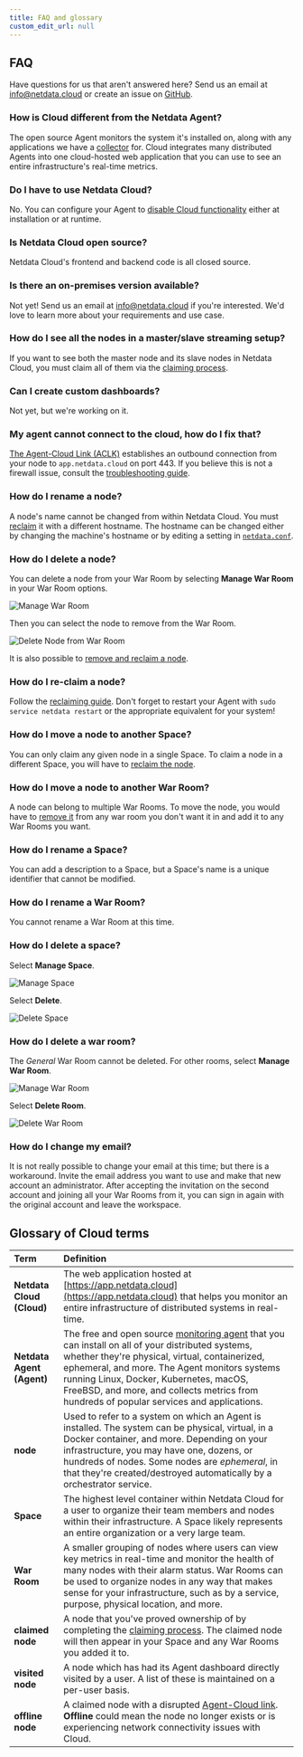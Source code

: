 ```yaml
---
title: FAQ and glossary
custom_edit_url: null
---
```


## FAQ

Have questions for us that aren't answered here? Send us an email at [info@netdata.cloud](mailto:info@netdata.cloud) or
create an issue on [GitHub](https://github.com/netdata/netdata/issues/new/choose).

### How is Cloud different from the Netdata Agent?

The open source Agent monitors the system it's installed on, along with any applications we have a
[collector](/docs/agent/collectors) for. Cloud integrates many distributed Agents into one cloud-hosted web application
that you can use to see an entire infrastructure's real-time metrics.

### Do I have to use Netdata Cloud?

No. You can configure your Agent to [disable Cloud functionality](/docs/agent/aclk#disable-the-aclk) either at
installation or at runtime.

### Is Netdata Cloud open source?

Netdata Cloud's frontend and backend code is all closed source.

### Is there an on-premises version available?

Not yet! Send us an email at [info@netdata.cloud](mailto:info@netdata.cloud) if you're interested. We'd love to learn
more about your requirements and use case.

### How do I see all the nodes in a master/slave streaming setup?

If you want to see both the master node and its slave nodes in Netdata Cloud, you must claim all of them via the
[claiming process](/docs/cloud/get-started#claim-a-node).

### Can I create custom dashboards?

Not yet, but we're working on it.

### My agent cannot connect to the cloud, how do I fix that?

[The Agent-Cloud Link (ACLK)](/docs/agent/aclk) establishes an outbound connection from your node to `app.netdata.cloud`
on port 443. If you believe this is not a firewall issue, consult the [troubleshooting
guide](/docs/agent/claim/#troubleshooting).

### How do I rename a node?

A node's name cannot be changed from within Netdata Cloud. You must [reclaim](#how-do-i-re-claim-a-node?) it with a
different hostname. The hostname can be changed either by changing the machine's hostname or by editing a setting in
[`netdata.conf`](/docs/agent/step-by-step/step-04#edit-your-netdataconf-file).

### How do I delete a node?

You can delete a node from your War Room by selecting **Manage War Room** in your War Room options.

![Manage War Room](/img/docs/cloud/manage-war-room.png)

Then you can select the node to remove from the War Room.

![Delete Node from War Room](/img/docs/cloud/remove-node-from-war-room.png)

It is also possible to [remove and reclaim a node](/docs/agent/claim/#remove-and-reclaim-a-node).

### How do I re-claim a node?

Follow the [reclaiming guide](/docs/agent/claim/#remove-and-reclaim-a-node). Don't forget to restart your Agent with
`sudo service netdata restart` or the appropriate equivalent for your system!

### How do I move a node to another Space?

You can only claim any given node in a single Space. To claim a node in a different Space, you will have to [reclaim the
node](#how-do-i-re-claim-a-node).

### How do I move a node to another War Room?

A node can belong to multiple War Rooms. To move the node, you would have to [remove it](#how-do-i-delete-a-node) from
any war room you don't want it in and add it to any War Rooms you want.

### How do I rename a Space?

You can add a description to a Space, but a Space's name is a unique identifier that cannot be modified.

### How do I rename a War Room?

You cannot rename a War Room at this time.

### How do I delete a space?

Select **Manage Space**.

![Manage Space](/img/docs/cloud/manage-space.png)

Select **Delete**.

![Delete Space](/img/docs/cloud/delete-space.png)

### How do I delete a war room?

The _General_ War Room cannot be deleted. For other rooms, select **Manage War Room**.

![Manage War Room](/img/docs/cloud/manage-extra-war-room.png)

Select **Delete Room**.

![Delete War Room](/img/docs/cloud/delete-war-room.png)

### How do I change my email?

It is not really possible to change your email at this time; but there is a workaround. Invite the email address you want to use and make that new account an administrator. After accepting the invitation on the second account and joining all your War Rooms from it, you can sign in again with the original account and leave the workspace.

## Glossary of Cloud terms

| Term                      | Definition                                                                                                                                                                                                                                                                                                                                                 |
|:------------------------- |:---------------------------------------------------------------------------------------------------------------------------------------------------------------------------------------------------------------------------------------------------------------------------------------------------------------------------------------------------------- |
| **Netdata Cloud (Cloud)** | The web application hosted at [https://app.netdata.cloud](https://app.netdata.cloud) that helps you monitor an entire infrastructure of distributed systems in real-time.                                                                                                                                                                                  |
| **Netdata Agent (Agent)** | The free and open source [monitoring agent](/docs/agent) that you can install on all of your distributed systems, whether they're physical, virtual, containerized, ephemeral, and more. The Agent monitors systems running Linux, Docker, Kubernetes, macOS, FreeBSD, and more, and collects metrics from hundreds of popular services and applications. |
| **node**                  | Used to refer to a system on which an Agent is installed. The system can be physical, virtual, in a Docker container, and more. Depending on your infrastructure, you may have one, dozens, or hundreds of nodes. Some nodes are _ephemeral_, in that they're created/destroyed automatically by a orchestrator service.                                   |
| **Space**                 | The highest level container within Netdata Cloud for a user to organize their team members and nodes within their infrastructure. A Space likely represents an entire organization or a very large team.                                                                                                                                                   |
| **War Room**              | A smaller grouping of nodes where users can view key metrics in real-time and monitor the health of many nodes with their alarm status. War Rooms can be used to organize nodes in any way that makes sense for your infrastructure, such as by a service, purpose, physical location, and more.                                                           |
| **claimed node**          | A node that you've proved ownership of by completing the [claiming process](/docs/cloud/get-started#claim-a-node). The claimed node will then appear in your Space and any War Rooms you added it to.                                                                                                                                                      |
| **visited node**          | A node which has had its Agent dashboard directly visited by a user. A list of these is maintained on a per-user basis.                                                                                                                                                                                                                                    |
| **offline node**          | A claimed node with a disrupted [Agent-Cloud link](/docs/agent/aclk). **Offline** could mean the node no longer exists or is experiencing network connectivity issues with Cloud.                                                                                                                                                                         |
